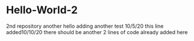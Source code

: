 # Hello-World-2
2nd  repository
another hello
adding another test 10/5/20
this line added10/10/20
there should be another 2 lines of code already added here



